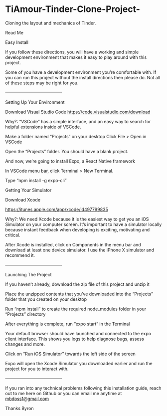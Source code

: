 # TiAmour-Tinder-Clone-Project-
Cloning the layout and mechanics of Tinder.

Read Me

Easy Install

If you follow these directions, you will have a working and simple development environment that makes it easy to play around with this project.

Some of you have a development environment you’re comfortable with. If you can run this project without the install directions then please do. Not all of these steps may be right for you.

—————————————

Setting Up Your Environment

Download Visual Studio Code
https://code.visualstudio.com/download

Why?: “VSCode” has a simple interface, and an easy way to search for helpful 		extensions inside of VSCode.

Make a folder named “Projects” on your desktop
Click File > Open in VSCode

Open the “Projects” folder. You should have a blank project.

And now, we’re going to install Expo, a React Native framework

In VSCode menu bar, click Terminal > New Terminal.

Type “npm install -g expo-cli”

Getting Your Simulator

Download Xcode

https://itunes.apple.com/app/xcode/id497799835

Why?: We need Xcode because it is the easiest way to get you an iOS Simulator on your computer screen. It’s important to have a simulator locally because instant feedback when developing is exciting, motivating and critical.

After Xcode is installed, click on Components in the menu bar and download at least one device simulator. I use the iPhone X simulator and recommend it.

—————————————

Launching The Project


If you haven’t already, download the zip file of this project and unzip it

Place the unzipped contents that you’ve downloaded into the “Projects” folder that you created on your desktop

Run “npm install” to create the required node_modules folder in your “Projects” directory

After everything is complete, run “expo start” in the Terminal

Your default browser should have launched and connected to the expo client interface. This shows you logs to help diagnose bugs, assess changes and more.

Click on “Run iOS Simulator” towards the left side of the screen

Expo will open the Xcode Simulator you downloaded earlier and run the project for you to interact with.

—————————————

If you ran into any technical problems following this installation guide, reach out to me here on Github or you can email me anytime at mbdoss1@gmail.com

Thanks
Byron
